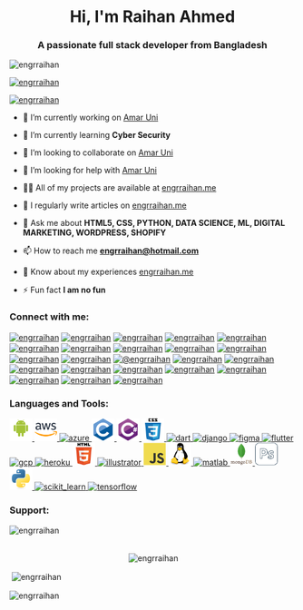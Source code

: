 <h1 align="center">Hi, I'm Raihan Ahmed</h1>
<h3 align="center">A passionate full stack developer from Bangladesh</h3>

<p align="left"> <img src="https://komarev.com/ghpvc/?username=engrraihan&label=Profile%20views&color=0e75b6&style=flat" alt="engrraihan" /> </p>

<p align="left"> <a href="https://github.com/ryo-ma/github-profile-trophy"><img src="https://github-profile-trophy.vercel.app/?username=engrraihan" alt="engrraihan" /></a> </p>

<p align="left"> <a href="https://twitter.com/engrraihan" target="blank"><img src="https://img.shields.io/twitter/follow/engrraihan?logo=twitter&style=for-the-badge" alt="engrraihan" /></a> </p>

- 🔭 I’m currently working on [Amar Uni](amaruni.com)

- 🌱 I’m currently learning **Cyber Security**

- 👯 I’m looking to collaborate on [Amar Uni](amaruni.com)

- 🤝 I’m looking for help with [Amar Uni](amaruni.com)

- 👨‍💻 All of my projects are available at [engrraihan.me](engrraihan.me)

- 📝 I regularly write articles on [engrraihan.me](engrraihan.me)

- 💬 Ask me about **HTML5, CSS, PYTHON, DATA SCIENCE, ML, DIGITAL MARKETING, WORDPRESS, SHOPIFY**

- 📫 How to reach me **engrraihan@hotmail.com**

- 📄 Know about my experiences [engrraihan.me](engrraihan.me)

- ⚡ Fun fact **I am no fun**

<h3 align="left">Connect with me:</h3>
<p align="left">
<a href="https://codepen.io/engrraihan" target="blank"><img align="center" src="https://raw.githubusercontent.com/rahuldkjain/github-profile-readme-generator/master/src/images/icons/Social/codepen.svg" alt="engrraihan" height="30" width="40" /></a>
<a href="https://dev.to/engrraihan" target="blank"><img align="center" src="https://raw.githubusercontent.com/rahuldkjain/github-profile-readme-generator/master/src/images/icons/Social/devto.svg" alt="engrraihan" height="30" width="40" /></a>
<a href="https://twitter.com/engrraihan" target="blank"><img align="center" src="https://raw.githubusercontent.com/rahuldkjain/github-profile-readme-generator/master/src/images/icons/Social/twitter.svg" alt="engrraihan" height="30" width="40" /></a>
<a href="https://linkedin.com/in/engrraihan" target="blank"><img align="center" src="https://raw.githubusercontent.com/rahuldkjain/github-profile-readme-generator/master/src/images/icons/Social/linked-in-alt.svg" alt="engrraihan" height="30" width="40" /></a>
<a href="https://stackoverflow.com/users/engrraihan" target="blank"><img align="center" src="https://raw.githubusercontent.com/rahuldkjain/github-profile-readme-generator/master/src/images/icons/Social/stack-overflow.svg" alt="engrraihan" height="30" width="40" /></a>
<a href="https://codesandbox.com/engrraihan" target="blank"><img align="center" src="https://raw.githubusercontent.com/rahuldkjain/github-profile-readme-generator/master/src/images/icons/Social/codesandbox.svg" alt="engrraihan" height="30" width="40" /></a>
<a href="https://kaggle.com/engrraihan" target="blank"><img align="center" src="https://raw.githubusercontent.com/rahuldkjain/github-profile-readme-generator/master/src/images/icons/Social/kaggle.svg" alt="engrraihan" height="30" width="40" /></a>
<a href="https://fb.com/engrraihan" target="blank"><img align="center" src="https://raw.githubusercontent.com/rahuldkjain/github-profile-readme-generator/master/src/images/icons/Social/facebook.svg" alt="engrraihan" height="30" width="40" /></a>
<a href="https://instagram.com/engrraihan" target="blank"><img align="center" src="https://raw.githubusercontent.com/rahuldkjain/github-profile-readme-generator/master/src/images/icons/Social/instagram.svg" alt="engrraihan" height="30" width="40" /></a>
<a href="https://dribbble.com/engrraihan" target="blank"><img align="center" src="https://raw.githubusercontent.com/rahuldkjain/github-profile-readme-generator/master/src/images/icons/Social/dribbble.svg" alt="engrraihan" height="30" width="40" /></a>
<a href="https://www.behance.net/engrraihan" target="blank"><img align="center" src="https://raw.githubusercontent.com/rahuldkjain/github-profile-readme-generator/master/src/images/icons/Social/behance.svg" alt="engrraihan" height="30" width="40" /></a>
<a href="https://hashnode.com/engrraihan" target="blank"><img align="center" src="https://raw.githubusercontent.com/rahuldkjain/github-profile-readme-generator/master/src/images/icons/Social/hashnode.svg" alt="engrraihan" height="30" width="40" /></a>
<a href="https://medium.com/@engrraihan" target="blank"><img align="center" src="https://raw.githubusercontent.com/rahuldkjain/github-profile-readme-generator/master/src/images/icons/Social/medium.svg" alt="@engrraihan" height="30" width="40" /></a>
<a href="https://www.youtube.com/c/engrraihan" target="blank"><img align="center" src="https://raw.githubusercontent.com/rahuldkjain/github-profile-readme-generator/master/src/images/icons/Social/youtube.svg" alt="engrraihan" height="30" width="40" /></a>
<a href="https://www.codechef.com/users/engrraihan" target="blank"><img align="center" src="https://cdn.jsdelivr.net/npm/simple-icons@3.1.0/icons/codechef.svg" alt="engrraihan" height="30" width="40" /></a>
<a href="https://www.hackerrank.com/engrraihan" target="blank"><img align="center" src="https://raw.githubusercontent.com/rahuldkjain/github-profile-readme-generator/master/src/images/icons/Social/hackerrank.svg" alt="engrraihan" height="30" width="40" /></a>
<a href="https://codeforces.com/profile/engrraihan" target="blank"><img align="center" src="https://raw.githubusercontent.com/rahuldkjain/github-profile-readme-generator/master/src/images/icons/Social/codeforces.svg" alt="engrraihan" height="30" width="40" /></a>
<a href="https://www.leetcode.com/engrraihan" target="blank"><img align="center" src="https://raw.githubusercontent.com/rahuldkjain/github-profile-readme-generator/master/src/images/icons/Social/leet-code.svg" alt="engrraihan" height="30" width="40" /></a>
<a href="https://www.hackerearth.com/engrraihan" target="blank"><img align="center" src="https://raw.githubusercontent.com/rahuldkjain/github-profile-readme-generator/master/src/images/icons/Social/hackerearth.svg" alt="engrraihan" height="30" width="40" /></a>
<a href="https://auth.geeksforgeeks.org/user/engrraihan" target="blank"><img align="center" src="https://raw.githubusercontent.com/rahuldkjain/github-profile-readme-generator/master/src/images/icons/Social/geeks-for-geeks.svg" alt="engrraihan" height="30" width="40" /></a>
<a href="https://www.topcoder.com/members/engrraihan" target="blank"><img align="center" src="https://raw.githubusercontent.com/rahuldkjain/github-profile-readme-generator/master/src/images/icons/Social/topcoder.svg" alt="engrraihan" height="30" width="40" /></a>
<a href="https://discord.gg/engrraihan" target="blank"><img align="center" src="https://raw.githubusercontent.com/rahuldkjain/github-profile-readme-generator/master/src/images/icons/Social/discord.svg" alt="engrraihan" height="30" width="40" /></a>
<a href="/engrraihan" target="blank"><img align="center" src="https://raw.githubusercontent.com/rahuldkjain/github-profile-readme-generator/master/src/images/icons/Social/rss.svg" alt="engrraihan" height="30" width="40" /></a>
</p>

<h3 align="left">Languages and Tools:</h3>
<p align="left"> <a href="https://developer.android.com" target="_blank" rel="noreferrer"> <img src="https://raw.githubusercontent.com/devicons/devicon/master/icons/android/android-original-wordmark.svg" alt="android" width="40" height="40"/> </a> <a href="https://aws.amazon.com" target="_blank" rel="noreferrer"> <img src="https://raw.githubusercontent.com/devicons/devicon/master/icons/amazonwebservices/amazonwebservices-original-wordmark.svg" alt="aws" width="40" height="40"/> </a> <a href="https://azure.microsoft.com/en-in/" target="_blank" rel="noreferrer"> <img src="https://www.vectorlogo.zone/logos/microsoft_azure/microsoft_azure-icon.svg" alt="azure" width="40" height="40"/> </a> <a href="https://www.cprogramming.com/" target="_blank" rel="noreferrer"> <img src="https://raw.githubusercontent.com/devicons/devicon/master/icons/c/c-original.svg" alt="c" width="40" height="40"/> </a> <a href="https://www.w3schools.com/cs/" target="_blank" rel="noreferrer"> <img src="https://raw.githubusercontent.com/devicons/devicon/master/icons/csharp/csharp-original.svg" alt="csharp" width="40" height="40"/> </a> <a href="https://www.w3schools.com/css/" target="_blank" rel="noreferrer"> <img src="https://raw.githubusercontent.com/devicons/devicon/master/icons/css3/css3-original-wordmark.svg" alt="css3" width="40" height="40"/> </a> <a href="https://dart.dev" target="_blank" rel="noreferrer"> <img src="https://www.vectorlogo.zone/logos/dartlang/dartlang-icon.svg" alt="dart" width="40" height="40"/> </a> <a href="https://www.djangoproject.com/" target="_blank" rel="noreferrer"> <img src="https://cdn.worldvectorlogo.com/logos/django.svg" alt="django" width="40" height="40"/> </a> <a href="https://www.figma.com/" target="_blank" rel="noreferrer"> <img src="https://www.vectorlogo.zone/logos/figma/figma-icon.svg" alt="figma" width="40" height="40"/> </a> <a href="https://flutter.dev" target="_blank" rel="noreferrer"> <img src="https://www.vectorlogo.zone/logos/flutterio/flutterio-icon.svg" alt="flutter" width="40" height="40"/> </a> <a href="https://cloud.google.com" target="_blank" rel="noreferrer"> <img src="https://www.vectorlogo.zone/logos/google_cloud/google_cloud-icon.svg" alt="gcp" width="40" height="40"/> </a> <a href="https://heroku.com" target="_blank" rel="noreferrer"> <img src="https://www.vectorlogo.zone/logos/heroku/heroku-icon.svg" alt="heroku" width="40" height="40"/> </a> <a href="https://www.w3.org/html/" target="_blank" rel="noreferrer"> <img src="https://raw.githubusercontent.com/devicons/devicon/master/icons/html5/html5-original-wordmark.svg" alt="html5" width="40" height="40"/> </a> <a href="https://www.adobe.com/in/products/illustrator.html" target="_blank" rel="noreferrer"> <img src="https://www.vectorlogo.zone/logos/adobe_illustrator/adobe_illustrator-icon.svg" alt="illustrator" width="40" height="40"/> </a> <a href="https://developer.mozilla.org/en-US/docs/Web/JavaScript" target="_blank" rel="noreferrer"> <img src="https://raw.githubusercontent.com/devicons/devicon/master/icons/javascript/javascript-original.svg" alt="javascript" width="40" height="40"/> </a> <a href="https://www.linux.org/" target="_blank" rel="noreferrer"> <img src="https://raw.githubusercontent.com/devicons/devicon/master/icons/linux/linux-original.svg" alt="linux" width="40" height="40"/> </a> <a href="https://www.mathworks.com/" target="_blank" rel="noreferrer"> <img src="https://upload.wikimedia.org/wikipedia/commons/2/21/Matlab_Logo.png" alt="matlab" width="40" height="40"/> </a> <a href="https://www.mongodb.com/" target="_blank" rel="noreferrer"> <img src="https://raw.githubusercontent.com/devicons/devicon/master/icons/mongodb/mongodb-original-wordmark.svg" alt="mongodb" width="40" height="40"/> </a> <a href="https://www.photoshop.com/en" target="_blank" rel="noreferrer"> <img src="https://raw.githubusercontent.com/devicons/devicon/master/icons/photoshop/photoshop-line.svg" alt="photoshop" width="40" height="40"/> </a> <a href="https://www.python.org" target="_blank" rel="noreferrer"> <img src="https://raw.githubusercontent.com/devicons/devicon/master/icons/python/python-original.svg" alt="python" width="40" height="40"/> </a> <a href="https://scikit-learn.org/" target="_blank" rel="noreferrer"> <img src="https://upload.wikimedia.org/wikipedia/commons/0/05/Scikit_learn_logo_small.svg" alt="scikit_learn" width="40" height="40"/> </a> <a href="https://www.tensorflow.org" target="_blank" rel="noreferrer"> <img src="https://www.vectorlogo.zone/logos/tensorflow/tensorflow-icon.svg" alt="tensorflow" width="40" height="40"/> </a> </p>

<h3 align="left">Support:</h3>
<p><a href="https://www.buymeacoffee.com/engrraihan"> <img align="left" src="https://cdn.buymeacoffee.com/buttons/v2/default-yellow.png" height="50" width="210" alt="engrraihan" /></a></p><br><br>

<p><img align="center" src="https://github-readme-stats.vercel.app/api/top-langs?username=engrraihan&show_icons=true&locale=en&layout=compact" alt="engrraihan" /></p>

<p>&nbsp;<img align="center" src="https://github-readme-stats.vercel.app/api?username=engrraihan&show_icons=true&locale=en" alt="engrraihan" /></p>

<p><img align="center" src="https://github-readme-streak-stats.herokuapp.com/?user=engrraihan&" alt="engrraihan" /></p>
